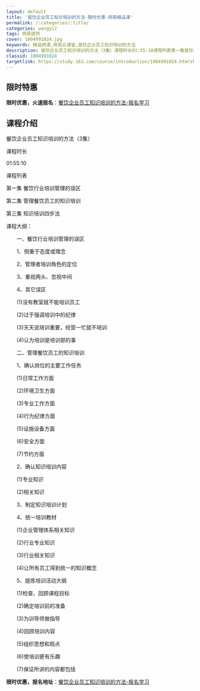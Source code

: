 ```yaml
---
layout: default
title: '餐饮企业员工知识培训的方法-限时优惠-网易精品课'
permalink: /:categories/:title/
categories: wangyi2
tags: 网易提供
cover: 1004991024.jpg
keywords: 精选网课,网易云课堂,餐饮企业员工知识培训的方法
description: 餐饮企业员工知识培训的方法（3集）课程时长01:55:10课程列表第一集餐饮行业培训管理的误区第二集管理餐饮员工的知识培
classid: 1004991024
targetlink: https://study.163.com/course/introduction/1004991024.htm?share=1&shareId=1025206652&utm_campaign=share&utm_medium=iphoneShare&utm_source=&utm_u=1025206652
---
```


## 限时特惠

**限时优惠，火速报名**：[餐饮企业员工知识培训的方法-报名学习](https://study.163.com/course/introduction/1004991024.htm?share=1&shareId=1025206652&utm_campaign=share&utm_medium=iphoneShare&utm_source=&utm_u=1025206652)

## 课程介绍

餐饮企业员工知识培训的方法（3集）

课程时长

01:55:10

课程列表

第一集 餐饮行业培训管理的误区

第二集 管理餐饮员工的知识培训 

第三集 知识培训四步法 

课程大纲：

　　一、餐饮行业培训管理的误区

　　1、侧重于态度或理念

　　2、管理者培训角色的定位

　　3、重视两头、忽视中间

　　4、其它误区

　　(1)没有教室就不能培训员工

　　(2)过于强调培训中的纪律

　　(3)天天说培训重要，经营一忙就不培训

　　(4)认为培训是培训部的事

　　二、管理餐饮员工的知识培训

　　1、确认岗位的主要工作任务

　　(1)日常工作方面

　　(2)环境卫生方面

　　(3)专业工作方面

　　(4)行为纪律方面

　　(5)设施设备方面

　　(6)安全方面

　　(7)节约方面

　　2、确认知识培训内容

　　(1)专业知识

　　(2)相关知识

　　3、制定知识培训计划

　　4、统一培训教材

　　(1)企业管理体系相关知识

　　(2)行业专业知识

　　(3)行业相关知识

　　(4)让所有员工得到统一的知识概念

　　5、提炼培训活动大纲

　　(1)检查、回顾课程目标

　　(2)确定培训前的准备

　　(3)为训导师做指导

　　(4)回顾培训内容

　　(5)组织思想和观点

　　(6)使培训更有乐趣

　　(7)保证所讲的内容都包括

**限时优惠，报名地址**：[餐饮企业员工知识培训的方法-报名学习](https://study.163.com/course/introduction/1004991024.htm?share=1&shareId=1025206652&utm_campaign=share&utm_medium=iphoneShare&utm_source=&utm_u=1025206652)

